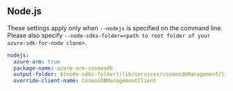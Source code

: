 ## Node.js

These settings apply only when `--nodejs` is specified on the command line.
Please also specify `--node-sdks-folder=<path to root folder of your azure-sdk-for-node clone>`.

``` yaml $(nodejs)
nodejs:
  azure-arm: true
  package-name: azure-arm-cosmosdb
  output-folder: $(node-sdks-folder)/lib/services/cosmosdbManagement/lib
  override-client-name: CosmosDBManagementClient
```
